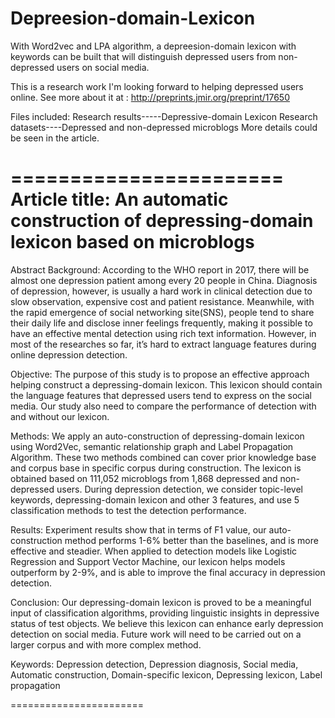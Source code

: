 # Depreesion-domain-Lexicon
With Word2vec and LPA algorithm, a depreesion-domain lexicon with keywords can be built that will distinguish depressed users from non-depressed users on social media.

This is a research work I'm looking forward to helping depressed users online. See more about it at : http://preprints.jmir.org/preprint/17650

Files included:
Research results-----Depressive-domain Lexicon
Research datasets----Depressed and non-depressed microblogs
More details could be seen in the article.

=======================
Article title: An automatic construction of depressing-domain lexicon based on microblogs
=======================

Abstract
Background: According to the WHO report in 2017, there will be almost one depression patient among every 20 people in China. Diagnosis of depression, however, is usually a hard work in clinical detection due to slow observation, expensive cost and patient resistance. Meanwhile, with the rapid emergence of social networking site(SNS), people tend to share their daily life and disclose inner feelings frequently, making it possible to have an effective mental detection using rich text information. However, in most of the researches so far, it’s hard to extract language features during online depression detection.

Objective: The purpose of this study is to propose an effective approach helping construct a depressing-domain lexicon. This lexicon should contain the language features that depressed users tend to express on the social media. Our study also need to compare the performance of detection with and without our lexicon.

Methods: We apply an auto-construction of depressing-domain lexicon using Word2Vec, semantic relationship graph and Label Propagation Algorithm. These two methods combined can cover prior knowledge base and corpus base in specific corpus during construction. The lexicon is obtained based on 111,052 microblogs from 1,868 depressed and non-depressed users. During depression detection, we consider topic-level keywords, depressing-domain lexicon and other 3 features, and use 5 classification methods to test the detection performance.

Results: Experiment results show that in terms of F1 value, our auto-construction method performs 1-6% better than the baselines, and is more effective and steadier. When applied to detection models like Logistic Regression and Support Vector Machine, our lexicon helps models outperform by 2-9%, and is able to improve the final accuracy in depression detection.

Conclusion: Our depressing-domain lexicon is proved to be a meaningful input of classification algorithms, providing linguistic insights in depressive status of test objects. We believe this lexicon can enhance early depression detection on social media. Future work will need to be carried out on a larger corpus and with more complex method.

Keywords: Depression detection, Depression diagnosis, Social media, Automatic construction, Domain-specific lexicon, Depressing lexicon, Label propagation

=======================
